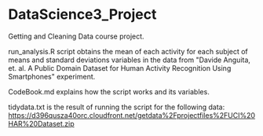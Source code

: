 # DataScience3_Project
Getting and Cleaning Data course project.

run_analysis.R script obtains the mean of each activity for each subject of means and standard deviations variables in the data from "Davide Anguita, et. al. A Public Domain Dataset for Human Activity Recognition Using Smartphones" experiment.

CodeBook.md explains how the script works and its variables.

tidydata.txt is the result of running the script for the following data: https://d396qusza40orc.cloudfront.net/getdata%2Fprojectfiles%2FUCI%20HAR%20Dataset.zip


